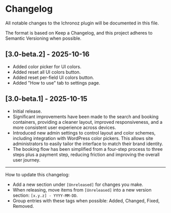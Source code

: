 # Changelog

All notable changes to the Ichronoz plugin will be documented in this file.

The format is based on Keep a Changelog, and this project adheres to Semantic Versioning when possible.


## [3.0-beta.2] - 2025-10-16
- Added color picker for UI colors.
- Added reset all UI colors button.
- Added reset per-field UI colors button.
- Added "How to use" tab to settings page.

## [3.0-beta.1] - 2025-10-15
- Initial release.
- Significant improvements have been made to the search and booking containers, providing a cleaner layout, improved responsiveness, and a more consistent user experience across devices.
- Introduced new admin settings to control layout and color schemes, including integration with WordPress color pickers. This allows site administrators to easily tailor the interface to match their brand identity.
- The booking flow has been simplified from a four-step process to three steps plus a payment step, reducing friction and improving the overall user journey.

---

How to update this changelog:
- Add a new section under `[Unreleased]` for changes you make.
- When releasing, move items from `[Unreleased]` into a new version section: `[x.y.z] - YYYY-MM-DD`.
- Group entries with these tags when possible: Added, Changed, Fixed, Removed.

